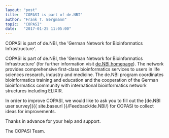 ```yaml
---
layout: "post"
title:  "COPASI is part of de.NBI"
author: "Frank T. Bergmann"
topic:  "COPASI"
date:   "2017-01-25 11:05:00"
---
```


COPASI is part of de.NBI, the 'German Network for Bioinformatics Infrastructure'.

COPASI is part of de.NBI, the 'German Network for Bioinformatics Infrastructure' (for further information visit [de.NBI homepage](http://www.denbi.de)). 
The network provides comprehensive first-class bioinformatics services to users in life sciences research, industry and medicine. The de.NBI program coordinates bioinformatics training and education and the cooperation of the German bioinformatics community with international bioinformatics network structures including ELIXIR.

In order to improve COPASI, we would like to ask you to fill out the [de.NBI user survey]({{ site.baseurl }}/Feedback/de.NBI/) for COPASI to collect ideas for improvements.

Thanks in advance for your help and support.

The COPASI Team.
